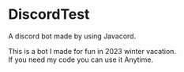 # DiscordTest
A discord bot made by using Javacord.

This is a bot I made for fun in 2023 winter vacation.<br />
If you need my code you can use it Anytime.<br />

